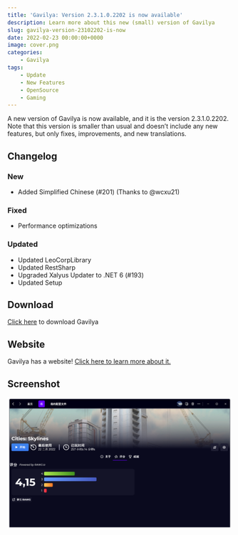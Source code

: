 ```yaml
---
title: 'Gavilya: Version 2.3.1.0.2202 is now available'
description: Learn more about this new (small) version of Gavilya
slug: gavilya-version-23102202-is-now
date: 2022-02-23 00:00:00+0000
image: cover.png
categories:
    - Gavilya
tags:
    - Update
    - New Features
    - OpenSource
    - Gaming
---
```

A new version of Gavilya is now available, and it is the version 2.3.1.0.2202. Note that this version is smaller than usual and doesn’t include any new features, but only fixes, improvements, and new translations.

## Changelog
### New
- Added Simplified Chinese (#201) (Thanks to @wcxu21)
### Fixed
- Performance optimizations
### Updated
- Updated LeoCorpLibrary
- Updated RestSharp
- Upgraded Xalyus Updater to .NET 6 (#193)
- Updated Setup

## Download

[Click here](https://bit.ly/Gavilya) to download Gavilya

## Website

Gavilya has a website! [Click here to learn more about it.](https://gavilya.leocorporation.dev/)

## Screenshot
![Gavilya user interface, in chinese.](cover.png)